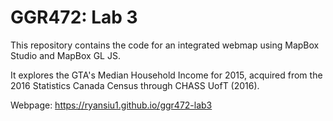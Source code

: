 # GGR472: Lab 3
 
This repository contains the code for an integrated webmap using MapBox Studio and MapBox GL JS.

It explores the GTA's Median Household Income for 2015, acquired from the 2016 Statistics Canada Census through CHASS UofT (2016).

Webpage: https://ryansiu1.github.io/ggr472-lab3

